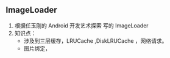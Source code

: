 ## ImageLoader
1. 根据任玉刚的 Android 开发艺术探索 写的 ImageLoader 
2. 知识点：
    - 涉及到三层缓存，LRUCache ,DiskLRUCache ，网络请求。
    - 图片绑定，